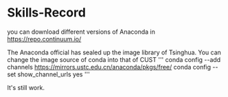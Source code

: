 # Skills-Record

you can download different versions of Anaconda in https://repo.continuum.io/

The Anaconda official has sealed up the image library of Tsinghua. You can change the image source of conda into that of CUST
'''
conda config --add channels https://mirrors.ustc.edu.cn/anaconda/pkgs/free/
conda config --set show_channel_urls yes
'''

It's still work.

